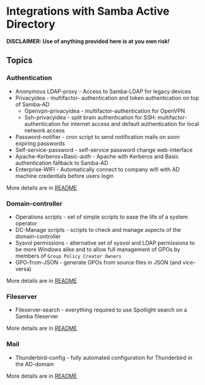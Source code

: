# Integrations with Samba Active Directory

**DISCLAIMER: Use of anything provided here is at you own risk!**

## Topics

### Authentication

- Anonymous LDAP-proxy - Access to Samba-LDAP for legacy devices
- Privacyidea - multifactor- authentication and token authentication on top of Samba-AD
    - Openvpn-privacyidea - multifactor-authentication for OpenVPN
    - Ssh-privacyidea - split brain authentication for SSH: multifactor-authentication for internet access and default authentication for local network access
- Password-notifier - cron script to send notification mails on soon expiring passwords
- Self-service-password - self-service password change web-interface
- Apache-Kerberos+Basic-auth - Apache with Kerberos and Basic authentication fallback to Samba-AD
- Enterprise-WIFI - Automatically connect to company wifi with AD machine credentials before users login

More details are in [README](authentication/README.md)

### Domain-controller

- Operations scripts - set of simple scripts to ease the life of a system operator
- DC-Manage scripts - scripts to check and manage aspects of the domain-controller
- Sysvol permissions - alternative set of sysvol and LDAP permissions to be more Windows alike and to allow full management of GPOs by members of `Group Policy Creator Owners`
- GPO-from-JSON - generate GPOs from source files in JSON (and vice-versa)

More details are in [README](domain_controller/README.md)

### Fileserver

- Fileserver-search - everything required to use Spotlight search on a Samba fileserver

More details are in [README](fileserver/README.md)

### Mail

- Thunderbird-config - fully automated configuration for Thunderbird in the AD-domain

More details are in [README](mail/README.md)
